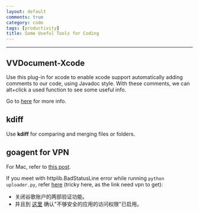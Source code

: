 ```yaml
---
layout: default
comments: true
category: code
tags: [productivity]
title: Some Useful Tools for Coding
---
```

---

## VVDocument-Xcode

Use this plug-in for xcode to enable xcode support automatically adding comments to our code, using Javadoc style.
With these comments, we can alt+click a used function to see some useful info.

Go to [here](http://nshipster.com/documentation/) for more info.

## kdiff

Use **kdiff** for comparing and merging files or folders.

## goagent for VPN

For Mac, refer to [this post](http://blog.csdn.net/yanzi1225627/article/details/42886391).

If you meet with httplib.BadStatusLine error while running `python uploader.py`, refer [here](https://code.google.com/p/goagent/issues/detail?can=2&start=0&num=100&q=&colspec=ID%20Opened%20Reporter%20Modified%20Summary%20Stars&groupby=&sort=&id=18501) (tricky here, as the link need vpn to get):

* 关闭谷歌账户的两部验证功能。
* 并且到 [这里](https://www.google.com/settings/security/lesssecureapps) 确认"不够安全的应用的访问权限"已启用。